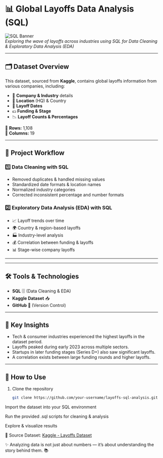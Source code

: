 # 📊 Global Layoffs Data Analysis (SQL)

![SQL Banner](https://img.shields.io/badge/SQL-Data%20Analysis-blue)  
*Exploring the wave of layoffs across industries using SQL for Data Cleaning & Exploratory Data Analysis (EDA)*

---

## 🗂️ Dataset Overview
This dataset, sourced from **Kaggle**, contains global layoffs information from various companies, including:
- 🏢 **Company & Industry** details  
- 📍 **Location** (HQ) & Country  
- 📅 **Layoff Dates**  
- 💵 **Funding & Stage**  
- 📉 **Layoff Counts & Percentages**  

📏 **Rows:** 1,108  
📐 **Columns:** 19  

---

## 🔧 Project Workflow
### 1️⃣ **Data Cleaning with SQL**
- Removed duplicates & handled missing values
- Standardized date formats & location names
- Normalized industry categories
- Corrected inconsistent percentage and number formats

### 2️⃣ **Exploratory Data Analysis (EDA) with SQL**
- 📈 Layoff trends over time
- 🌍 Country & region-based layoffs
- 🏭 Industry-level analysis
- 💰 Correlation between funding & layoffs
- 📊 Stage-wise company layoffs

---
---

## 🛠️ Tools & Technologies
- **SQL** 🗄️ (Data Cleaning & EDA)
- **Kaggle Dataset** 📥
- **GitHub** 🐙 (Version Control)

---

## 📌 Key Insights
- Tech & consumer industries experienced the highest layoffs in the dataset period.
- Layoffs peaked during early 2023 across multiple sectors.
- Startups in later funding stages (Series D+) also saw significant layoffs.
- A correlation exists between large funding rounds and higher layoffs.

---

## 🚀 How to Use
1. Clone the repository  
   ```bash
   git clone https://github.com/your-username/layoffs-sql-analysis.git
Import the dataset into your SQL environment

Run the provided .sql scripts for cleaning & analysis

Explore & visualize results

📜 Source
Dataset: [Kaggle - Layoffs Dataset](https://www.kaggle.com/)


✨ Analyzing data is not just about numbers — it’s about understanding the story behind them. 📚
